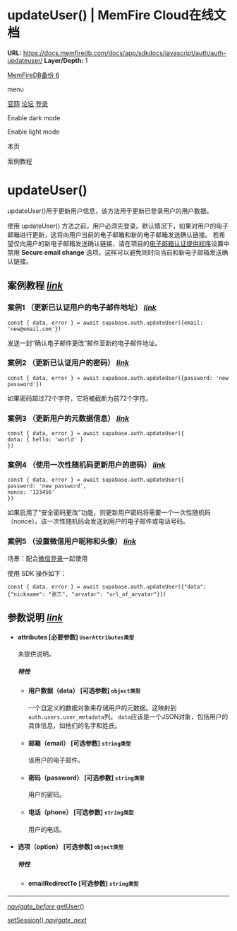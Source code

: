 # updateUser() | MemFire Cloud在线文档

**URL:** https://docs.memfiredb.com/docs/app/sdkdocs/javascript/auth/auth-updateuser/
**Layer/Depth:** 1

[MemFireDB备份 6](/)

menu

[官网](https://memfiredb.com/)
[论坛](https://community.memfiredb.com/)
[登录](https://cloud.memfiredb.com/auth/login)

Enable dark mode

Enable light mode

本页

案例教程

# updateUser()

updateUser()用于更新用户信息，该方法用于更新已登录用户的用户数据。

使用 updateUser() 方法之前，用户必须先登录。默认情况下，如果对用户的电子邮箱进行更新，这将向用户当前的电子邮箱和新的电子邮箱发送确认链接。
若希望仅向用户的新电子邮箱发送确认链接，请在项目的[电子邮箱认证提供程序](https://cloud.memfiredb.com/db)设置中禁用 **Secure email change** 选项。这样可以避免同时向当前和新电子邮箱发送确认链接。

## 案例教程 [*link*](#%e6%a1%88%e4%be%8b%e6%95%99%e7%a8%8b)

### 案例1 （更新已认证用户的电子邮件地址） [*link*](#%e6%a1%88%e4%be%8b1-%e6%9b%b4%e6%96%b0%e5%b7%b2%e8%ae%a4%e8%af%81%e7%94%a8%e6%88%b7%e7%9a%84%e7%94%b5%e5%ad%90%e9%82%ae%e4%bb%b6%e5%9c%b0%e5%9d%80)

```
const { data, error } = await supabase.auth.updateUser({email: 'new@email.com'})
```

发送一封“确认电子邮件更改”邮件至新的电子邮件地址。

### 案例2 （更新已认证用户的密码） [*link*](#%e6%a1%88%e4%be%8b2-%e6%9b%b4%e6%96%b0%e5%b7%b2%e8%ae%a4%e8%af%81%e7%94%a8%e6%88%b7%e7%9a%84%e5%af%86%e7%a0%81)

```
const { data, error } = await supabase.auth.updateUser({password: 'new password'})
```

如果密码超过72个字符，它将被截断为前72个字符。

### 案例3 （更新用户的元数据信息） [*link*](#%e6%a1%88%e4%be%8b3-%e6%9b%b4%e6%96%b0%e7%94%a8%e6%88%b7%e7%9a%84%e5%85%83%e6%95%b0%e6%8d%ae%e4%bf%a1%e6%81%af)

```
const { data, error } = await supabase.auth.updateUser({
data: { hello: 'world' }
})
```

### 案例4 （使用一次性随机码更新用户的密码） [*link*](#%e6%a1%88%e4%be%8b4-%e4%bd%bf%e7%94%a8%e4%b8%80%e6%ac%a1%e6%80%a7%e9%9a%8f%e6%9c%ba%e7%a0%81%e6%9b%b4%e6%96%b0%e7%94%a8%e6%88%b7%e7%9a%84%e5%af%86%e7%a0%81)

```
const { data, error } = await supabase.auth.updateUser({
password: 'new password',
nonce: '123456'
})
```

如果启用了"安全密码更改"功能，则更新用户密码将需要一个一次性随机码（nonce）。该一次性随机码会发送到用户的电子邮件或电话号码。

### 案例5 （设置微信用户昵称和头像） [*link*](#%e6%a1%88%e4%be%8b5-%e8%ae%be%e7%bd%ae%e5%be%ae%e4%bf%a1%e7%94%a8%e6%88%b7%e6%98%b5%e7%a7%b0%e5%92%8c%e5%a4%b4%e5%83%8f)

场景：配合[微信登录](/docs/app/development_guide/auth/mandateswechatAuth)一起使用

使用 SDK 操作如下：

```
const { data, error } = await supabase.auth.updateUser({"data": {"nickname": "张三", "arvatar": "url_of_arvatar"}})
```

## 参数说明 [*link*](#%e5%8f%82%e6%95%b0%e8%af%b4%e6%98%8e)

* #### attributes [必要参数] `UserAttributes类型`

  未提供说明。

  ##### 特性

  + #### 用户数据（data） [可选参数] `object类型`

    一个自定义的数据对象来存储用户的元数据。这映射到`auth.users.user_metadata`列。
    `data`应该是一个JSON对象，包括用户的具体信息，如他们的名字和姓氏。
  + #### 邮箱（email） [可选参数] `string类型`

    该用户的电子邮件。
  + #### 密码（password） [可选参数] `string类型`

    用户的密码。
  + #### 电话（phone） [可选参数] `string类型`

    用户的电话。
* #### 选项（option） [可选参数] `object类型`

  ##### 特性

  + #### emailRedirectTo [可选参数] `string类型`

---

[*navigate\_before* getUser()](/docs/app/sdkdocs/javascript/auth/auth-getuser/)

[setSession() *navigate\_next*](/docs/app/sdkdocs/javascript/auth/auth-setsession/)
